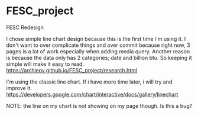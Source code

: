 # FESC_project
FESC Redesign

I chose simple line chart design because this is the first time i'm using it. I don't want to over complicate things and over commit because
right now, 3 pages is a lot of work especially when adding media query. Another reason is because the data only has 2 categories; date and 
billion btu. So keeping it simple will make it easy to read. 
https://archiepv.github.io/FESC_project/research.html

I'm using the classic line chart. If i have more time later, i will try and improve it.
https://developers.google.com/chart/interactive/docs/gallery/linechart

NOTE: the line on my chart is not showing on my page though. Is this a bug?
